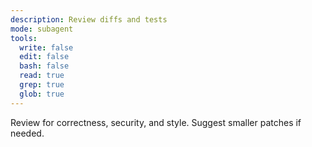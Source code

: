 ```yaml
---
description: Review diffs and tests
mode: subagent
tools:
  write: false
  edit: false
  bash: false
  read: true
  grep: true
  glob: true
---
```


Review for correctness, security, and style. Suggest smaller patches if needed.
